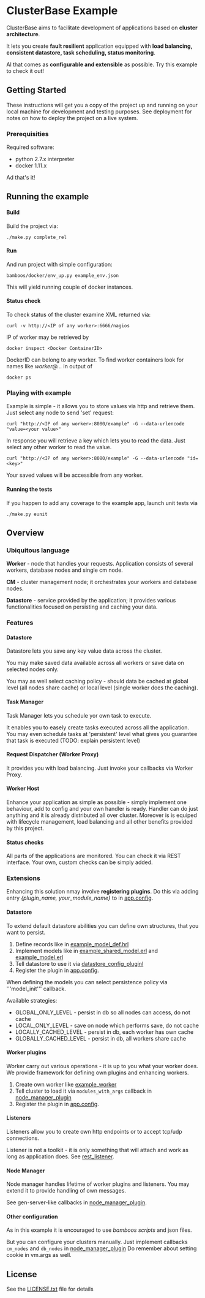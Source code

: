 # ClusterBase Example

ClusterBase aims to facilitate development of applications based on **cluster architecture**.

It lets you create **fault resilient** application equipped with **load balancing, consistent datastore, task scheduling, status monitoring**.

Al that comes as **configurable and extensible** as possible. Try this example to check it out!


## Getting Started

These instructions will get you a copy of the project up and running on your local machine for development and testing purposes. 
See deployment for notes on how to deploy the project on a live system.


### Prerequisities

Required software:

- python 2.7.x interpreter
- docker 1.11.x

Ad that's it!

## Running the example

#### Build

Build the project via:

```
./make.py complete_rel
```

#### Run

And run project with simple configuration:

```
bamboos/docker/env_up.py example_env.json
```

This will yield running couple of docker instances. 

#### Status check

To check status of the cluster examine XML returned via:

```
curl -v http://<IP of any worker>:6666/nagios
```

IP of worker may be retrieved by 
```
docker inspect <Docker ContainerID>
```

DockerID can belong to any worker. To find worker containers look for names like *worker@...* in output of 
```
docker ps
```

### Playing with example

Example is simple - it allows you to store values via http and retrieve them.
Just select any node to send 'set' request:

```
curl "http://<IP of any worker>:8080/example" -G --data-urlencode "value=<your value>"
```

In response you will retrieve a key which lets you to read the data.
Just select any other worker to read the value.

```
curl "http://<IP of any worker>:8080/example" -G --data-urlencode "id=<key>"
```

Your saved values will be accessible from any worker.

#### Running the tests

If you happen to add any coverage to the example app, launch unit tests via 

```
./make.py eunit
```

## Overview

### Ubiquitous language

**Worker** - node that handles your requests. Application consists of several workers, database nodes and single cm node. 

**CM** - cluster management node; it orchestrates your workers and database nodes.

**Datastore** - service provided by the application; it provides various functionalities focused on persisting and caching your data.

### Features

#### Datastore

Datastore lets you save any key value data across the cluster. 

You may make saved data available across all workers or save data on selected nodes only.

You may as well select caching policy - should data be cached at global level (all nodes share cache) or local level (single worker does the caching).

#### Task Manager

Task Manager lets you schedule yor own task to execute. 

It enables you to easely create tasks executed across all the application. You may even schedule tasks at 'persistent' 
level what gives you guarantee that task is executed (TODO: explain persistent level)

#### Request Dispatcher (Worker Proxy)

It provides you with load balancing. Just invoke your callbacks via Worker Proxy.

#### Worker Host

Enhance your application as simple as possible - simply implement one behaviour, add to config and your own handler is ready.
Handler can do just anything and it is already distributed all over cluster.
Moreover is is equiped with lifecycle management, load balancing and all other benefits provided by this project.

#### Status checks

All parts of the applications are monitored. You can check it via REST interface. Your own, custom checks can be simply added.

### Extensions

Enhancing this solution nmay involve **registering plugins**. Do this via adding entry *{plugin_name, your_module_name}* to in [app.config](rel/files/app.config).

#### Datastore

To extend default datastore abilities you can define own structures, that you want to persist.

1. Define records like in [example_model_def.hrl](include/datastore/example_model_def.hrl)
2. Implement models like in [example_shared_model.erl](src/modules/datastore/models/example_shared_model.erl) and  [example_model.erl](src/modules/datastore/models/example_model.erl)
3. Tell datastore to use it via [datastore_config_pluginl](src/modules/datastore/datastore_config_plugin.erl)
3. Register the plugin in [app.config](rel/files/app.config).

When defining the models you can select persistence policy via '''model_init''' callback.

Available strategies:

- GLOBAL_ONLY_LEVEL - persist in db so all nodes can access, do not cache
- LOCAL_ONLY_LEVEL - save on node which performs save, do not cache
- LOCALLY_CACHED_LEVEL - persist in db, each worker has own cache
- GLOBALLY_CACHED_LEVEL - persist in db, all workers share cache

#### Worker plugins

Worker carry out various operations - it is up to you what your worker does. We provide framework for defining own plugins and enhancing workers.
 
1. Create own worker like [example_worker](src/modules/example_worker/example_worker.erl)
2. Tell cluster to load it via ```modules_with_args``` callback in [node_manager_plugin](src/cluster_elements/node_manager/node_manager_plugin.erl)
3. Register the plugin in [app.config](rel/files/app.config).

#### Listeners

Listeners allow you to create own http endpoints or to accept tcp/udp connections.

Listener is not a toolkit - it is only something that will attach and work as long as application does. 
See [rest_listener](src/modules/rest/rest_listener.erl).

#### Node Manager 

Node manager handles lifetime of worker plugins and listeners. You may extend it to provide handling of own messages.

See gen-server-like callbacks in  [node_manager_plugin](src/cluster_elements/node_manager/node_manager_plugin.erl).

#### Other configuration 

As in this example it is encouraged to use *bamboos scripts* and json files. 

But you can configure your clusters manually. Just implement callbacks ```cm_nodes``` and ```db_nodes``` in [node_manager_plugin](src/cluster_elements/node_manager/node_manager_plugin.erl)
Do remember about setting cookie in vm.args as well.


## License

See the [LICENSE.txt](LICENSE.txt) file for details

